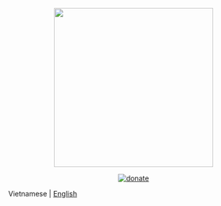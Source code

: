 <p align="center">
  <!-- Logo -->
  <img width="320" src="https://image.ibb.co/g8MGNf/FGDev-Logo.png">
</p>

<p align="center">
  <a href="https://www.paypal.me/KenHoangDev">
    <img src="https://img.shields.io/badge/%24-donate-ff69b4.svg" alt="donate">
  </a>
</p>

Vietnamese | [English](./README.md)
